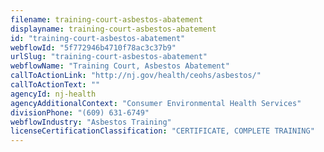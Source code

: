 ```yaml
---
filename: training-court-asbestos-abatement
displayname: training-court-asbestos-abatement
id: "training-court-asbestos-abatement"
webflowId: "5f772946b4710f78ac3c37b9"
urlSlug: "training-court-asbestos-abatement"
webflowName: "Training Court, Asbestos Abatement"
callToActionLink: "http://nj.gov/health/ceohs/asbestos/"
callToActionText: ""
agencyId: nj-health
agencyAdditionalContext: "Consumer Environmental Health Services"
divisionPhone: "(609) 631-6749"
webflowIndustry: "Asbestos Training"
licenseCertificationClassification: "CERTIFICATE, COMPLETE TRAINING"
---
```


